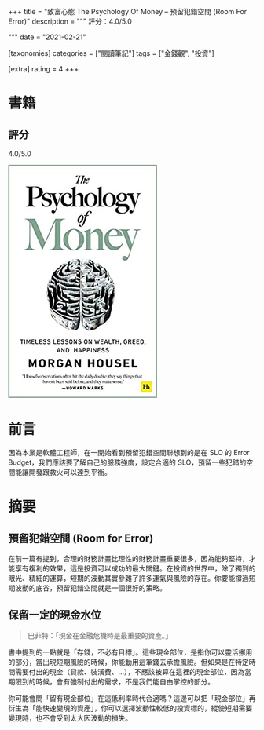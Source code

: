 +++
title = "致富心態 The Psychology Of Money – 預留犯錯空間 (Room For Error)"
description = """
評分：4.0/5.0

"""
date = "2021-02-21"

[taxonomies]
categories = ["閱讀筆記"]
tags = ["金錢觀", "投資"]

[extra]
rating = 4
+++

# 書籍
## 評分
4.0/5.0

[![](the-psychology-of-money.jpg)](https://www.goodreads.com/book/show/41881472-the-psychology-of-money)

# 前言
因為本業是軟體工程師，在一開始看到預留犯錯空間聯想到的是在 SLO 的 Error Budget，我們應該要了解自己的服務強度，設定合適的 SLO，預留一些犯錯的空間能讓開發跟救火可以達到平衡。

# 摘要
## 預留犯錯空間 (Room for Error)
在前一篇有提到，合理的財務計畫比理性的財務計畫重要很多，因為能夠堅持，才能享有複利的效果，這是投資可以成功的最大關鍵。在投資的世界中，除了獨到的眼光、精細的運算，短期的波動其實參雜了許多運氣與風險的存在。你要能撐過短期波動的底谷，預留犯錯空間就是一個很好的策略。

## 保留一定的現金水位
> 巴菲特：「現金在金融危機時是最重要的資產。」

書中提到的一點就是「存錢，不必有目標」。這些現金部位，是指你可以靈活挪用的部分，當出現短期風險的時候，你能動用這筆錢去承擔風險。但如果是在特定時間需要付出的現金（貸款、裝潢費、…），不應該被算在這裡的現金部位，因為當期限到的時候，會有強制付出的需求，不是我們能自由掌控的部分。

你可能會問「留有現金部位」在這低利率時代合適嗎？這邊可以把「現金部位」再衍生為「能快速變現的資產」，你可以選擇波動性較低的投資標的，縱使短期需要變現時，也不會受到太大因波動的損失。

